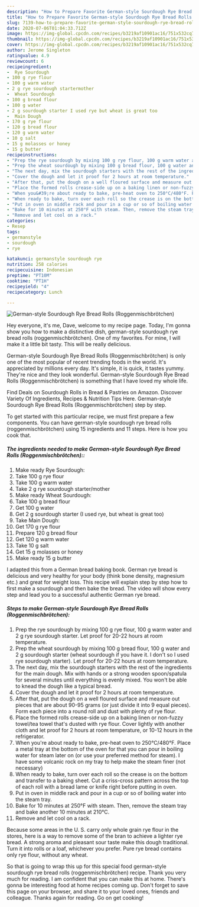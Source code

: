 ```yaml
---
description: "How to Prepare Favorite German-style Sourdough Rye Bread Rolls (Roggenmischbrötchen)"
title: "How to Prepare Favorite German-style Sourdough Rye Bread Rolls (Roggenmischbrötchen)"
slug: 7139-how-to-prepare-favorite-german-style-sourdough-rye-bread-rolls-roggenmischbrotchen
date: 2020-07-06T01:04:33.712Z
image: https://img-global.cpcdn.com/recipes/b3219af10901ac16/751x532cq70/german-style-sourdough-rye-bread-rolls-roggenmischbrotchen-recipe-main-photo.jpg
thumbnail: https://img-global.cpcdn.com/recipes/b3219af10901ac16/751x532cq70/german-style-sourdough-rye-bread-rolls-roggenmischbrotchen-recipe-main-photo.jpg
cover: https://img-global.cpcdn.com/recipes/b3219af10901ac16/751x532cq70/german-style-sourdough-rye-bread-rolls-roggenmischbrotchen-recipe-main-photo.jpg
author: Jerome Singleton
ratingvalue: 4.9
reviewcount: 6
recipeingredient:
-  Rye Sourdough
- 100 g rye flour
- 100 g warm water
- 2 g rye sourdough startermother
-  Wheat Sourdough
- 100 g bread flour
- 100 g water
- 2 g sourdough starter I used rye but wheat is great too
-  Main Dough
- 170 g rye flour
- 120 g bread flour
- 120 g warm water
- 10 g salt
- 15 g molasses or honey
- 15 g butter
recipeinstructions:
- "Prep the rye sourdough by mixing 100 g rye flour, 100 g warm water and 2 g rye sourdough starter. Let proof for 20-22 hours at room temperature."
- "Prep the wheat sourdough by mixing 100 g bread flour, 100 g water and 2 g sourdough starter (wheat sourdough if you have it. I don&#39;t so I used rye sourdough starter). Let proof for 20-22 hours at room temperature."
- "The next day, mix the sourdough starters with the rest of the ingredients for the main dough.  Mix with hands or a strong wooden spoon/spatula for several minutes until everything is evenly mixed. You won&#39;t be able to knead the dough like a typical bread."
- "Cover the dough and let it proof for 2 hours at room temperature."
- "After that, put the dough on a well floured surface and measure out pieces that are about 90-95 grams (or just divide it into 9 equal pieces). Form each piece into a round roll and dust with plenty of rye flour."
- "Place the formed rolls crease-side up on a baking linen or non-fuzzy towel/tea towel that&#39;s dusted with rye flour. Cover lightly with another cloth and let proof for 2 hours at room temperature, or 10-12 hours in the refrigerator."
- "When you&#39;re about ready to bake, pre-heat oven to 250°C/480°F. Place a metal tray at the bottom of the oven for that you can pour in boiling water for steam later on (or use your preferred method for steam). I have some volcanic rock on my tray to help make the steam finer (not necessary)"
- "When ready to bake, turn over each roll so the crease is on the bottom and transfer to a baking sheet. Cut a criss-cross pattern across the top of each roll with a bread lame or knife  right before putting in oven."
- "Put in oven in middle rack and pour in a cup or so of boiling water into the steam tray."
- "Bake for 10 minutes at 250°F with steam. Then, remove the steam tray and bake another 10 minutes at 210°C."
- "Remove and let cool on a rack."
categories:
- Resep
tags:
- germanstyle
- sourdough
- rye

katakunci: germanstyle sourdough rye
nutrition: 258 calories
recipecuisine: Indonesian
preptime: "PT10M"
cooktime: "PT1H"
recipeyield: "4"
recipecategory: Lunch

---
```



![German-style Sourdough Rye Bread Rolls (Roggenmischbrötchen)](https://img-global.cpcdn.com/recipes/b3219af10901ac16/751x532cq70/german-style-sourdough-rye-bread-rolls-roggenmischbrotchen-recipe-main-photo.jpg)

Hey everyone, it's me, Dave, welcome to my recipe page. Today, I'm gonna show you how to make a distinctive dish, german-style sourdough rye bread rolls (roggenmischbrötchen). One of my favorites. For mine, I will make it a little bit tasty. This will be really delicious.

German-style Sourdough Rye Bread Rolls (Roggenmischbrötchen) is only one of the most popular of recent trending foods in the world. It's appreciated by millions every day. It's simple, it is quick, it tastes yummy. They're nice and they look wonderful. German-style Sourdough Rye Bread Rolls (Roggenmischbrötchen) is something that I have loved my whole life.

Find Deals on Sourdough Rolls in Bread &amp; Pastries on Amazon. Discover Variety Of Ingredients, Recipes &amp; Nutrition Tips Here. German-style Sourdough Rye Bread Rolls (Roggenmischbrötchen) step by step.


To get started with this particular recipe, we must first prepare a few components. You can have german-style sourdough rye bread rolls (roggenmischbrötchen) using 15 ingredients and 11 steps. Here is how you cook that.

##### The ingredients needed to make German-style Sourdough Rye Bread Rolls (Roggenmischbrötchen)::

1. Make ready  Rye Sourdough:
1. Take 100 g rye flour
1. Take 100 g warm water
1. Take 2 g rye sourdough starter/mother
1. Make ready  Wheat Sourdough:
1. Take 100 g bread flour
1. Get 100 g water
1. Get 2 g sourdough starter (I used rye, but wheat is great too)
1. Take  Main Dough:
1. Get 170 g rye flour
1. Prepare 120 g bread flour
1. Get 120 g warm water
1. Take 10 g salt
1. Get 15 g molasses or honey
1. Make ready 15 g butter


I adapted this from a German bread baking book. German rye bread is delicious and very healthy for your body (think bone density, magnesium etc.) and great for weight loss. This recipe will explain step by step how to first make a sourdough and then bake the bread. The video will show every step and lead you to a successful authentic German rye bread. 

##### Steps to make German-style Sourdough Rye Bread Rolls (Roggenmischbrötchen):

1. Prep the rye sourdough by mixing 100 g rye flour, 100 g warm water and 2 g rye sourdough starter. Let proof for 20-22 hours at room temperature.
1. Prep the wheat sourdough by mixing 100 g bread flour, 100 g water and 2 g sourdough starter (wheat sourdough if you have it. I don&#39;t so I used rye sourdough starter). Let proof for 20-22 hours at room temperature.
1. The next day, mix the sourdough starters with the rest of the ingredients for the main dough.  Mix with hands or a strong wooden spoon/spatula for several minutes until everything is evenly mixed. You won&#39;t be able to knead the dough like a typical bread.
1. Cover the dough and let it proof for 2 hours at room temperature.
1. After that, put the dough on a well floured surface and measure out pieces that are about 90-95 grams (or just divide it into 9 equal pieces). Form each piece into a round roll and dust with plenty of rye flour.
1. Place the formed rolls crease-side up on a baking linen or non-fuzzy towel/tea towel that&#39;s dusted with rye flour. Cover lightly with another cloth and let proof for 2 hours at room temperature, or 10-12 hours in the refrigerator.
1. When you&#39;re about ready to bake, pre-heat oven to 250°C/480°F. Place a metal tray at the bottom of the oven for that you can pour in boiling water for steam later on (or use your preferred method for steam). I have some volcanic rock on my tray to help make the steam finer (not necessary)
1. When ready to bake, turn over each roll so the crease is on the bottom and transfer to a baking sheet. Cut a criss-cross pattern across the top of each roll with a bread lame or knife  right before putting in oven.
1. Put in oven in middle rack and pour in a cup or so of boiling water into the steam tray.
1. Bake for 10 minutes at 250°F with steam. Then, remove the steam tray and bake another 10 minutes at 210°C.
1. Remove and let cool on a rack.


Because some areas in the U. S. carry only whole grain rye flour in the stores, here is a way to remove some of the bran to achieve a lighter rye bread. A strong aroma and pleasant sour taste make this dough traditional. Turn it into rolls or a loaf, whichever you prefer. Pure rye bread contains only rye flour, without any wheat. 

So that is going to wrap this up for this special food german-style sourdough rye bread rolls (roggenmischbrötchen) recipe. Thank you very much for reading. I am confident that you can make this at home. There's gonna be interesting food at home recipes coming up. Don't forget to save this page on your browser, and share it to your loved ones, friends and colleague. Thanks again for reading. Go on get cooking!
